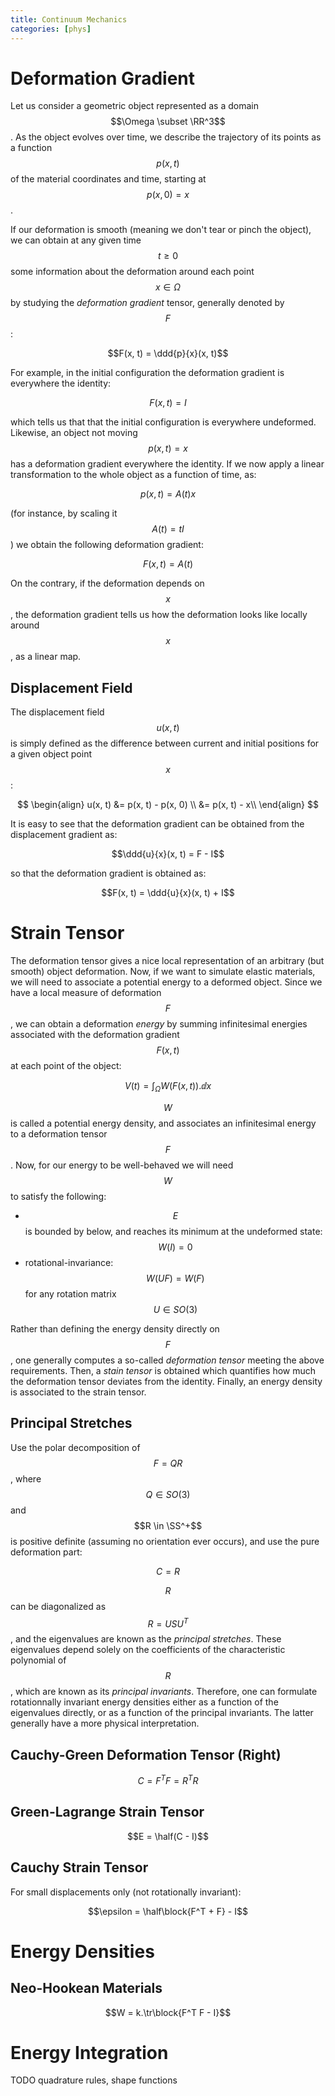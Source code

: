 ```yaml
---
title: Continuum Mechanics
categories: [phys]
---
```


# Deformation Gradient

Let us consider a geometric object represented as a domain $$\Omega \subset
\RR^3$$. As the object evolves over time, we describe the trajectory of its
points as a function $$p(x, t)$$ of the material coordinates and time, starting
at $$p(x, 0) = x$$.

If our deformation is smooth (meaning we don't tear or pinch the object), we can
obtain at any given time $$t \geq 0$$ some information about the deformation
around each point $$x \in \Omega$$ by studying the *deformation gradient*
tensor, generally denoted by $$F$$:

$$F(x, t) = \ddd{p}{x}(x, t)$$

For example, in the initial configuration the deformation gradient is everywhere
the identity:

$$F(x, t) = I$$

which tells us that that the initial configuration is everywhere
undeformed. Likewise, an object not moving $$p(x, t) = x$$ has a deformation
gradient everywhere the identity. If we now apply a linear transformation to the
whole object as a function of time, as:

$$p(x, t) = A(t) x$$

(for instance, by scaling it $$A(t) = tI$$) we obtain the following deformation
gradient:

$$F(x, t) = A(t)$$

On the contrary, if the deformation depends on $$x$$, the deformation gradient
tells us how the deformation looks like locally around $$x$$, as a linear map.

## Displacement Field

The displacement field $$u(x, t)$$ is simply defined as the difference between
current and initial positions for a given object point $$x$$:

$$
\begin{align}
u(x, t) &= p(x, t) - p(x, 0) \\
  &= p(x, t) - x\\
\end{align}
$$

It is easy to see that the deformation gradient can be obtained from the
displacement gradient as:

$$\ddd{u}{x}(x, t) = F - I$$

so that the deformation gradient is obtained as:

$$F(x, t) = \ddd{u}{x}(x, t) + I$$

# Strain Tensor

The deformation tensor gives a nice local representation of an arbitrary (but
smooth) object deformation. Now, if we want to simulate elastic materials, we
will need to associate a potential energy to a deformed object. Since we have a
local measure of deformation $$F$$, we can obtain a deformation *energy* by
summing infinitesimal energies associated with the deformation gradient $$F(x,
t)$$ at each point of the object:

$$V(t) = \int_\Omega W(F(x, t)).\dd x$$

$$W$$ is called a potential energy density, and associates an infinitesimal
energy to a deformation tensor $$F$$. Now, for our energy to be well-behaved we
will need $$W$$ to satisfy the following:

- $$E$$ is bounded by below, and reaches its minimum at the undeformed state:
  $$W(I) = 0$$
- rotational-invariance: $$W(UF) = W(F)$$ for any rotation matrix $$U\in SO(3)$$

Rather than defining the energy density directly on $$F$$, one generally 
computes a so-called *deformation tensor* meeting the above requirements. Then,
a *stain tensor* is obtained which quantifies how much the deformation tensor
deviates from the identity. Finally, an energy density is associated to the
strain tensor.

## Principal Stretches

Use the polar decomposition of $$F=QR$$, where $$Q\in SO(3)$$ and $$R \in
\SS^+$$ is positive definite (assuming no orientation ever occurs), and use the
pure deformation part:

$$C = R$$

$$R$$ can be diagonalized as $$R=USU^T$$, and the eigenvalues are known as the
*principal stretches*. These eigenvalues depend solely on the coefficients of
the characteristic polynomial of $$R$$, which are known as its *principal
invariants*. Therefore, one can formulate rotationnally invariant energy
densities either as a function of the eigenvalues directly, or as a function of
the principal invariants. The latter generally have a more physical
interpretation.

## Cauchy-Green Deformation Tensor (Right) 

$$C = F^T F = R^T R$$ 

## Green-Lagrange Strain Tensor

$$E = \half(C - I)$$

## Cauchy Strain Tensor

For small displacements only (not rotationally invariant):

$$\epsilon = \half\block{F^T + F} - I$$

# Energy Densities

## Neo-Hookean Materials

$$W = k.\tr\block{F^T F - I}$$



# Energy Integration

TODO quadrature rules, shape functions








